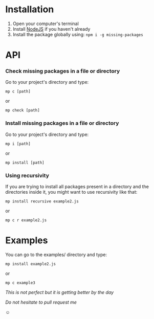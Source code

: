 # Installation

1. Open your computer's terminal
2. Install [NodeJS](http://nodejs.org) if you haven't already
3. Install the package globally using: `npm i -g missing-packages`

# API

### Check missing packages in a file or directory

Go to your project's directory and type:

`mp c [path]`

or

`mp check [path]`

### Install missing packages in a file or directory

Go to your project's directory and type:

`mp i [path]`

or

`mp install [path]`

### Using recursivity

If you are trying to install all packages present in a directory and the directories inside it, you might want to use recursivity like that:

`mp install recursive example2.js`

or

`mp c r example2.js`

# Examples

You can go to the examples/ directory and type:

`mp install example2.js`

or

`mp c example3`

_This is not perfect but it is getting better by the day_

_Do not hesitate to pull request me_

:relaxed: 